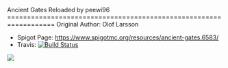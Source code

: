 <p align="center">
</p>
Ancient Gates Reloaded by peewi96
==================================================================
Original Author: Olof Larsson

- Spigot Page: https://www.spigotmc.org/resources/ancient-gates.6583/
- Travis: [![Build Status](https://travis-ci.org/NoChanceSD/AncientGates.svg)](https://travis-ci.org/NoChanceSD/AncientGates)

<img src="http://api.mcstats.org/signature/AncientGates.png" />
</p>
